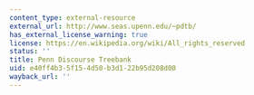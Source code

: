 ```yaml
---
content_type: external-resource
external_url: http://www.seas.upenn.edu/~pdtb/
has_external_license_warning: true
license: https://en.wikipedia.org/wiki/All_rights_reserved
status: ''
title: Penn Discourse Treebank
uid: e40ff4b3-5f15-4d50-b3d1-22b95d208d00
wayback_url: ''
---
```

